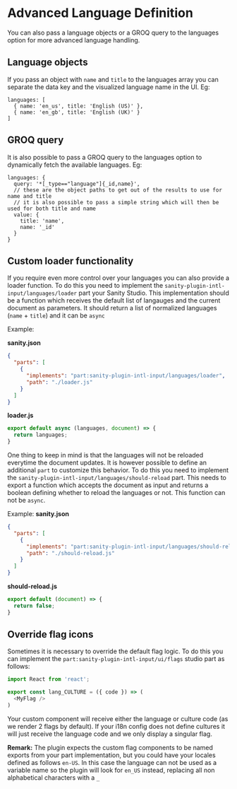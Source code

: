 # Advanced Language Definition
You can also pass a language objects or a GROQ query to the languages option for more advanced language handling.

## Language objects
If you pass an object with `name` and `title` to the languages array you can separate the data key and the visualized language name in the UI.
Eg:
```
languages: [
  { name: 'en_us', title: 'English (US)' },
  { name: 'en_gb', title: 'English (UK)' }
]
```

## GROQ query
It is also possible to pass a GROQ query to the languages option to dynamically fetch the available languages.
Eg:
```
languages: {
  query: '*[_type=="language"]{_id,name}',
  // these are the object paths to get out of the results to use for name and title
  // it is also possible to pass a simple string which will then be used for both title and name
  value: {
    title: 'name',
    name: '_id'
  }
}
```

## Custom loader functionality
If you require even more control over your languages you can also provide a loader function. To do this you need to implement the `sanity-plugin-intl-input/languages/loader` part your Sanity Studio. This implementation should be a function which receives the default list of langauges and the current document as parameters. It should return a list of normalized languages (`name` + `title`) and it can be `async`

Example:

**sanity.json**
```json
{
  "parts": [
    {
      "implements": "part:sanity-plugin-intl-input/languages/loader",
      "path": "./loader.js"
    }
  ]
}
```

**loader.js**
```js
export default async (languages, document) => {
  return languages;
}
```

One thing to keep in mind is that the languages will not be reloaded everytime the document updates. It is however possible to define an additional `part` to customize this behavior. To do this you need to implement the `sanity-plugin-intl-input/languages/should-reload` part. This needs to export a function which accepts the document as input and returns a boolean defining whether to reload the languages or not. This function can not be `async`.

Example:
**sanity.json**
```json
{
  "parts": [
    {
      "implements": "part:sanity-plugin-intl-input/languages/should-reload",
      "path": "./should-reload.js"
    }
  ]
}
```

**should-reload.js**
```js
export default (document) => {
  return false;
}
```

## Override flag icons
Sometimes it is necessary to override the default flag logic. To do this you can implement the `part:sanity-plugin-intl-input/ui/flags` studio part as follows:

```flags.js
import React from 'react';

export const lang_CULTURE = ({ code }) => (
  <MyFlag />
)
```

Your custom component will receive either the language or culture code (as we render 2 flags by default). If your i18n config does not define cultures it will just receive the language code and we only display a singular flag.

**Remark:** The plugin expects the custom flag components to be named exports from your part implementation, but you could have your locales defined as follows `en-US`. In this case the language can not be used as a variable name so the plugin will look for `en_US` instead, replacing all non alphabetical characters with a `_`